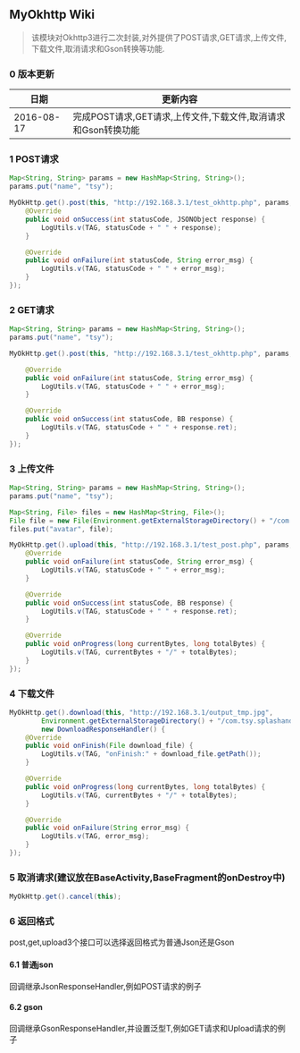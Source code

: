 ## MyOkhttp Wiki

> 该模块对Okhttp3进行二次封装,对外提供了POST请求,GET请求,上传文件,下载文件,取消请求和Gson转换等功能.

### 0 版本更新

|日期|更新内容|
|---|---|
|2016-08-17|完成POST请求,GET请求,上传文件,下载文件,取消请求和Gson转换功能|

### 1 POST请求

```java
Map<String, String> params = new HashMap<String, String>();
params.put("name", "tsy");

MyOkHttp.get().post(this, "http://192.168.3.1/test_okhttp.php", params, new JsonResponseHandler() {
    @Override
    public void onSuccess(int statusCode, JSONObject response) {
        LogUtils.v(TAG, statusCode + " " + response);
    }

    @Override
    public void onFailure(int statusCode, String error_msg) {
        LogUtils.v(TAG, statusCode + " " + error_msg);
    }
});
```

### 2 GET请求

```java
Map<String, String> params = new HashMap<String, String>();
params.put("name", "tsy");

MyOkHttp.get().post(this, "http://192.168.3.1/test_okhttp.php", params, new GsonResponseHandler<BB>() {

    @Override
    public void onFailure(int statusCode, String error_msg) {
        LogUtils.v(TAG, statusCode + " " + error_msg);
    }

    @Override
    public void onSuccess(int statusCode, BB response) {
        LogUtils.v(TAG, statusCode + " " + response.ret);
    }
});
```

### 3 上传文件

```java
Map<String, String> params = new HashMap<String, String>();
params.put("name", "tsy");

Map<String, File> files = new HashMap<String, File>();
File file = new File(Environment.getExternalStorageDirectory() + "/com.ci123.service.splashandroid/splash/1.png");
files.put("avatar", file);

MyOkHttp.get().upload(this, "http://192.168.3.1/test_post.php", params, files, new GsonResponseHandler<BB>() {
    @Override
    public void onFailure(int statusCode, String error_msg) {
        LogUtils.v(TAG, statusCode + " " + error_msg);
    }

    @Override
    public void onSuccess(int statusCode, BB response) {
        LogUtils.v(TAG, statusCode + " " + response.ret);
    }

    @Override
    public void onProgress(long currentBytes, long totalBytes) {
        LogUtils.v(TAG, currentBytes + "/" + totalBytes);
    }
});
```

### 4 下载文件

```java
MyOkHttp.get().download(this, "http://192.168.3.1/output_tmp.jpg",
        Environment.getExternalStorageDirectory() + "/com.tsy.splashandroid/", "1.jpg",
        new DownloadResponseHandler() {
    @Override
    public void onFinish(File download_file) {
        LogUtils.v(TAG, "onFinish:" + download_file.getPath());
    }

    @Override
    public void onProgress(long currentBytes, long totalBytes) {
        LogUtils.v(TAG, currentBytes + "/" + totalBytes);
    }

    @Override
    public void onFailure(String error_msg) {
        LogUtils.v(TAG, error_msg);
    }
});
```

### 5 取消请求(建议放在BaseActivity,BaseFragment的onDestroy中)

```java
MyOkHttp.get().cancel(this);
```

### 6 返回格式

post,get,upload3个接口可以选择返回格式为普通Json还是Gson

#### 6.1 普通json

回调继承JsonResponseHandler,例如POST请求的例子

#### 6.2 gson

回调继承GsonResponseHandler<T>,并设置泛型T,例如GET请求和Upload请求的例子
